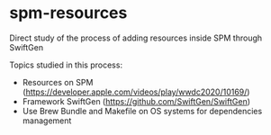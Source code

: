 # spm-resources

Direct study of the process of adding resources inside SPM through SwiftGen

Topics studied in this process:
- Resources on SPM (https://developer.apple.com/videos/play/wwdc2020/10169/)
- Framework SwiftGen (https://github.com/SwiftGen/SwiftGen)
- Use Brew Bundle and Makefile on OS systems for dependencies management
